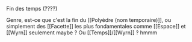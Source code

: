 Fin des temps (????)

Genre, est-ce que c'est la fin du [[Polyèdre (nom temporaire)]], ou simplement des [[Facette]] les plus fondamentales comme [[Espace]] et [[Wyrn]] seulement maybe ?
Ou [[Temps]]/[[Wyrn]] ?
hmmm